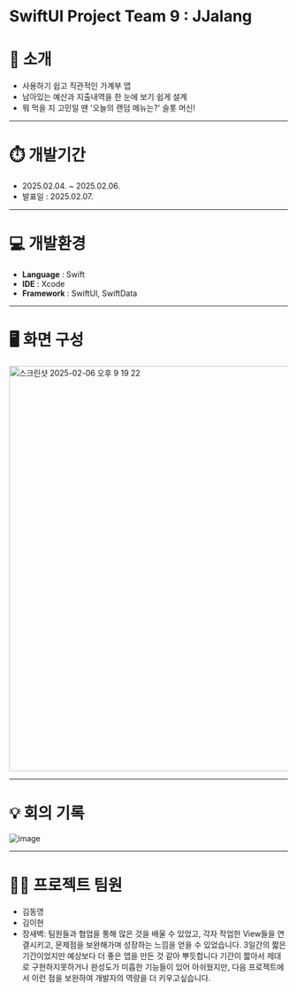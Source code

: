 # SwiftUI Project Team 9 : JJalang

# **📝 소개**

- 사용하기 쉽고 직관적인 가계부 앱
- 남아있는 예산과 지출내역을 한 눈에 보기 쉽게 설계
- 뭐 먹을 지 고민일 땐 '오늘의 랜덤 메뉴는?' 슬롯 머신!
---

# **⏱️ 개발기간**

- 2025.02.04. ~ 2025.02.06.
- 발표일 : 2025.02.07.

---

# **💻  개발환경**

- **Language** : Swift
- **IDE** : Xcode
- **Framework** : SwiftUI, SwiftData

---

# **🖥️ 화면 구성**

<img width="732" alt="스크린샷 2025-02-06 오후 9 19 22" src="https://github.com/user-attachments/assets/3be48b46-eee8-4cbb-a33a-7d68130e2e9c" />

---

# **💡 회의 기록**

![image](https://github.com/user-attachments/assets/23cbadba-8f2f-4d3e-a996-aa1851b9fd8e)


---

# **🧑‍💻 프로젝트 팀원**

- 김동영
- 김이현
- 장새벽: 팀원들과 협업을 통해 많은 것을 배울 수 있었고, 각자 작업한 View들을 연결시키고, 문제점을 보완해가며 성장하는 느낌을 얻을 수 있었습니다. 3일간의 짧은 기간이었지만 예상보다 더 좋은 앱을 만든 것 같아 뿌듯합니다 기간이 짧아서 제대로 구현하지못하거나 완성도가 미흡한 기능들이 있어 아쉬웠지만, 다음 프로젝트에서 이런 점을 보완하여 개발자의 역량을 더 키우고싶습니다.
